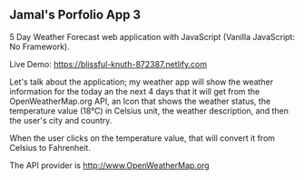 ## Jamal's Porfolio App 3

5 Day Weather Forecast web application with JavaScript (Vanilla JavaScript: No Framework).

Live Demo: https://blissful-knuth-872387.netlify.com

Let's talk about the application; my weather app will show the weather information for the today an the next 4 days that it will get from the OpenWeatherMap.org API, an Icon that shows the weather status, the temperature value (18°C) in Celsius unit, the weather description, and then the user's city and country.

When the user clicks on the temperature value, that will convert it from Celsius to Fahrenheit.

The API provider is http://www.OpenWeatherMap.org
